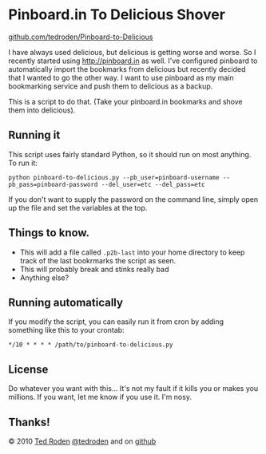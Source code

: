 
# Pinboard.in To Delicious Shover

[github.com/tedroden/Pinboard-to-Delicious](http://github.com/tedroden/Pinboard-to-Delicious/)

I have always used delicious, but delicious is getting worse and worse. So I recently started using http://pinboard.in as well. I've configured pinboard to automatically import the bookmarks from delicious but recently decided that I wanted to go the other way. I want to use pinboard as my main bookmarking service and push them to delicious as a backup. 

This is a script to do that. (Take your pinboard.in bookmarks and shove them into delicious).

## Running it

This script uses fairly standard Python, so it should run on most anything. To run it:

`python pinboard-to-delicious.py --pb_user=pinboard-username --pb_pass=pinboard-password --del_user=etc --del_pass=etc`

If you don't want to supply the password on the command line, simply open up the file and set the variables at the top.

## Things to know.

 - This will add a file called `.p2b-last` into your home directory to keep track of the last bookrmarks the script as seen.
 - This will probably break and stinks really bad
 - Anything else?
 
## Running automatically

If you modify the script, you can easily run it from cron by adding something like this to your crontab:

`*/10 * * * * /path/to/pinboard-to-delicious.py`

## License

Do whatever you want with this... It's not my fault if it kills you or makes you millions. If you want, let me know if you use it. I'm nosy.

## Thanks!

&copy; 2010 [Ted Roden](http://tedroden.com) [@tedroden](http://twitter.com/tedroden) and on [github](http://github.com/tedroden)
